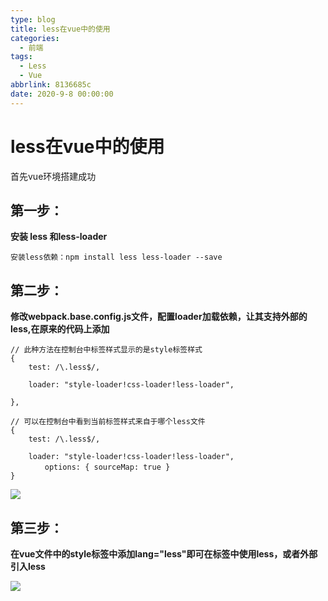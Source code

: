 ```yaml
---
type: blog
title: less在vue中的使用
categories: 
  - 前端
tags:
  - Less
  - Vue
abbrlink: 8136685c
date: 2020-9-8 00:00:00
---
```


# less在vue中的使用

首先vue环境搭建成功

## 第一步：

**安装 less 和less-loader**

``` 
安装less依赖：npm install less less-loader --save
```

## 第二步：

**修改webpack.base.config.js文件，配置loader加载依赖，让其支持外部的less,在原来的代码上添加**

```
// 此种方法在控制台中标签样式显示的是style标签样式
{ 
    test: /\.less$/,

    loader: "style-loader!css-loader!less-loader",

},
```

```
// 可以在控制台中看到当前标签样式来自于哪个less文件
{ 
    test: /\.less$/,

    loader: "style-loader!css-loader!less-loader",
　　　　 options: { sourceMap: true }
}
```

![](https://img2018.cnblogs.com/blog/1281517/201902/1281517-20190220094624448-2102626446.png)



## 第三步：

**在vue文件中的style标签中添加lang="less"即可在标签中使用less，或者外部引入less**

![](https://img2018.cnblogs.com/blog/1281517/201902/1281517-20190220095032656-1323519047.png)